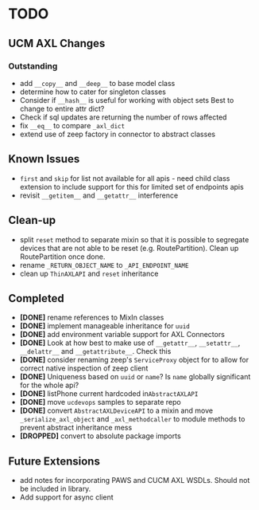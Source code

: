 # TODO

## UCM AXL Changes

### Outstanding

 - add `__copy__` and `__deep__` to base model class
 - determine how to cater for singleton classes
 - Consider if `__hash__` is useful for working with object sets
   Best to change to entire attr dict?
 - Check if sql updates are returning the number of rows affected
 - fix `__eq__` to compare `_axl_dict`
 - extend use of zeep factory in connector to abstract classes
 
 ## Known Issues
 - `first` and `skip` for list not available for all apis - need child class extension to 
   include support for this for limited set of endpoints apis
 - revisit `__getitem__` and `__getattr__` interference


## Clean-up

 - split `reset` method to separate mixin so that it is possible to segregate devices that 
   are not able to be reset (e.g. RoutePartition).  Clean up RoutePartition once done.
 - rename `_RETURN_OBJECT_NAME` to `_API_ENDPOINT_NAME`
 - clean up `ThinAXLAPI` and `reset` inheritance
 
 
## Completed

 - **[DONE]** rename references to MixIn classes
 - **[DONE]** implement manageable inheritance for `uuid`
 - **[DONE]** add environment variable support for AXL Connectors
 - **[DONE]** Look at how best to make use of `__getattr__`, `__setattr__`, `__delattr__` and `__getattribute__`.  Check this
 - **[DONE]** consider renaming zeep's `ServiceProxy` object for to allow for correct native inspection of zeep client
 - **[DONE]** Uniqueness based on `uuid` or `name`?  Is `name` globally significant for the whole api?
 - **[DONE]** listPhone current hardcoded in`AbstractAXLAPI`
 - **[DONE]** move `ucdevops` samples to separate repo
 - **[DONE]** convert `AbstractAXLDeviceAPI` to a mixin and move `_serialize_axl_object` and 
   `_axl_methodcaller` to module methods to prevent abstract inheritance mess
  - **[DROPPED]** convert to absolute package imports


## Future Extensions
 - add notes for incorporating PAWS and CUCM AXL WSDLs.  Should not be included in library.
 - Add support for async client
